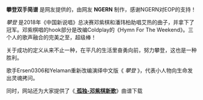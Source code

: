 

**攀登双手简谱** 是网友提供的，由网友 **NGERN** 制作，感谢NGERN对EOP的支持！

_攀登_ 是2018年《中国新说唱》总决赛邓紫棋和潘玮柏助唱艾热的曲子，并拿下了冠军。邓紫棋唱的hook部分是改编Coldplay的《Hymn For
The Weekend》。三个人的歌声融合的完美之至，超级棒！

关于成功的定义从来不止一种，在平凡的生活里奋勇向前，努力攀登，这也是一种胜利。

歌手Ersen0306和Yelaman重新改编演绎中文版《 _攀登_ 》，代表小人物向生命发出灵魂拷问。

同时，网站还为大家提供了《[ **孤独-邓紫棋新歌**](Music-12195-孤独-邓紫棋新歌引共鸣.html "孤独-邓紫棋新歌")》曲谱下载


